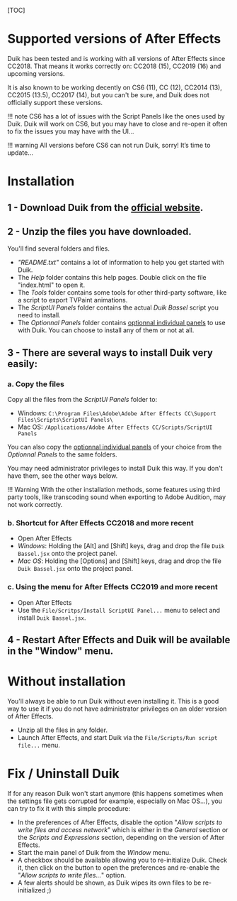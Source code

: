 [TOC]

# Supported versions of After Effects 

Duik has been tested and is working with all versions of After Effects since CC2018. That means it works correctly on:
CC2018 (15), CC2019 (16) and upcoming versions.

It is also known to be working decently on CS6 (11), CC (12), CC2014 (13), CC2015 (13.5), CC2017 (14), but you can't be sure, and Duik does not officially support these versions.

!!! note
    CS6 has a lot of issues with the Script Panels like the ones used by Duik. Duik will work on CS6, but you may have to close and re-open it often to fix the issues you may have with the UI…

!!! warning
    All versions before CS6 can not run Duik, sorry! It’s time to update…

# Installation

## **1 - Download** Duik from the [official website](https://rainboxprod.coop/en/tools/duik/).


## **2 - Unzip** the files you have downloaded.

You'll find several folders and files.

- *"README.txt"* contains a lot of information to help you get started with Duik.
- The *Help* folder contains this help pages. Double click on the file "index.html" to open it.
- The *Tools* folder contains some tools for other third-party software, like a script to export TVPaint animations.
- The *ScriptUI Panels* folder contains the actual *Duik Bassel* script you need to install.
- The *Optionnal Panels* folder contains [optionnal individual panels](first-look-at-duik.md#individual-panels) to use with Duik. You can choose to install any of them or not at all.


## **3 -** There are several ways to install Duik very easily:  

### a. Copy the files

Copy all the files from the *ScriptUI Panels* folder to:

- Windows: `C:\Program Files\Adobe\Adobe After Effects CC\Support Files\Scripts\ScriptUI Panels\`  
- Mac OS: `/Applications/Adobe After Effects CC/Scripts/ScriptUI Panels`

You can also copy the [optionnal individual panels](first-look-at-duik.md#individual-panels) of your choice from the *Optionnal Panels* to the same folders.

You may need administrator privileges to install Duik this way. If you don't have them, see the other ways below.

!!! Warning
    With the other installation methods, some features using third party tools, like transcoding sound when exporting to Adobe Audition, may not work correctly.

### b. Shortcut for After Effects CC2018 and more recent

- Open After Effects  
- *Windows*: Holding the [Alt] and [Shift] keys, drag and drop the file `Duik Bassel.jsx` onto the project panel.  
- *Mac OS*: Holding the [Options] and [Shift] keys, drag and drop the file `Duik Bassel.jsx` onto the project panel.  

### c. Using the menu for After Effects CC2019 and more recent

- Open After Effects  
- Use the `File/Scritps/Install ScriptUI Panel...` menu to select and install `Duik Bassel.jsx`.  

## **4 - Restart** After Effects and Duik will be available in the "Window" menu.

# Without installation 

You'll always be able to run Duik without even installing it. This is a good way to use it if you do not have administrator privileges on an older version of After Effects.

- Unzip all the files in any folder.  
- Launch After Effects, and start Duik via the `File/Scripts/Run script file...` menu.

# Fix / Uninstall Duik

If for any reason Duik won't start anymore (this happens sometimes when the settings file gets corrupted for example, especially on Mac OS...), you can try to fix it with this simple procedure:

- In the preferences of After Effects, disable the option "*Allow scripts to write files and access network*" which is either in the *General* section or the *Scripts and Expressions* section, depending on the version of After Effects.
- Start the main panel of Duik from the *Window* menu.
- A checkbox should be available allowing you to re-initialize Duik. Check it, then click on the button to open the preferences and re-enable the "*Allow scripts to write files...*" option.
- A few alerts should be shown, as Duik wipes its own files to be re-initialized ;)